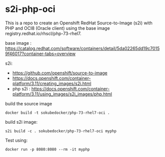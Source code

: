 # s2i-php-oci

This is a repo to create an Openshift RedHat Source-to-Image (s2i) with PHP and OCI8 (Oracle client) using the base image registry.redhat.io/rhscl/php-73-rhel7.

base image : https://catalog.redhat.com/software/containers/detail/5da02265dd19c70159f46017?container-tabs=overview


s2i: 
* https://github.com/openshift/source-to-image
* https://docs.openshift.com/container-platform/3.11/creating_images/s2i.html
* php s2i : https://docs.openshift.com/container-platform/3.11/using_images/s2i_images/php.html



build the source image
```
docker build -t sokubedocker/php-73-rhel7-oci .
```

build s2i image:
```
s2i build -c . sokubedocker/php-73-rhel7-oci myphp
```

Test using:
```
docker run -p 8080:8080 --rm -it myphp
```
